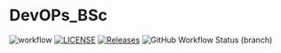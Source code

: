 # DevOPs_BSc
![workflow](https://github.com/AungWinTun-ENU/DevOPs_BSc/actions/workflows/main.yml/badge.svg)
[![LICENSE](https://img.shields.io/github/license/AungWinTun-ENU/DevOPs_BSc.svg?style=flat-square)](https://github.com/AungWinTun-ENU/DevOPs_BSc/blob/master/LICENSE)
[![Releases](https://img.shields.io/github/release/AungWinTun-ENU/DevOPs_BSc/all.svg?style=flat-square)](https://github.com/AungWinTun-ENU/DevOPs_BSc/releases)
![GitHub Workflow Status (branch)](https://img.shields.io/github/actions/workflow/status/AungWinTun-ENU/DevOPs_BSc/main.yml?branch=develop&style=flat-square)

